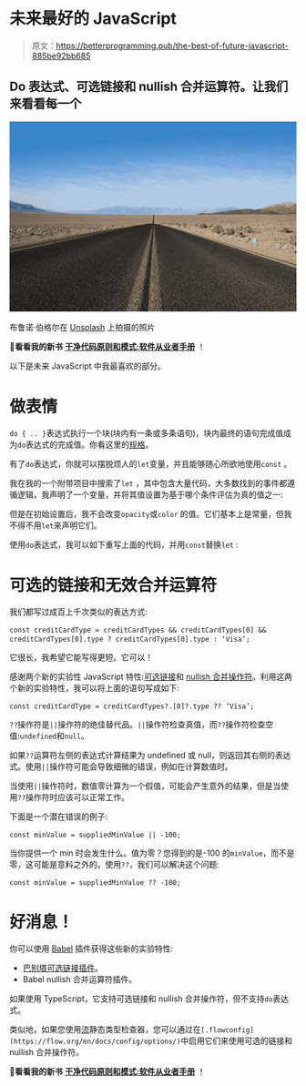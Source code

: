 # 未来最好的 JavaScript

> 原文：<https://betterprogramming.pub/the-best-of-future-javascript-885be92bb685>

## Do 表达式、可选链接和 nullish 合并运算符。让我们来看看每一个

![](img/76c929df22bed9cb238df8b878636922.png)

布鲁诺·伯格尔在 [Unsplash](https://unsplash.com/s/photos/road?utm_source=unsplash&utm_medium=referral&utm_content=creditCopyText) 上拍摄的照片

**📕看看我的新书** [**干净代码原则和模式:软件从业者手册**](https://www.amazon.com/Clean-Code-Principles-Patterns-Practitioners-ebook/dp/B0BSDJKYQJ/ref=sr_1_1?crid=8M0CMV4CP6UQ&keywords=clean+code+principles&qid=1674980636&sprefix=clean+code+principle%2Caps%2C175&sr=8-1) ！

以下是未来 JavaScript 中我最喜欢的部分。

# 做表情

`do { .. }`表达式执行一个块(块内有一条或多条语句)，块内最终的语句完成值成为`do`表达式的完成值。你看这里的[规格](https://github.com/tc39/proposal-do-expressions)。

有了`do`表达式，你就可以摆脱烦人的`let`变量，并且能够随心所欲地使用`const` 。

我在我的一个附带项目中搜索了`let` ，其中包含大量代码，大多数找到的事件都遵循逻辑，我声明了一个变量，并将其值设置为基于哪个条件评估为真的值之一:

但是在初始设置后，我不会改变`opacity`或`color` 的值。它们基本上是常量，但我不得不用`let`来声明它们。

使用`do`表达式，我可以如下重写上面的代码，并用`const`替换`let` :

# 可选的链接和无效合并运算符

我们都写过成百上千次类似的表达方式:

```
const creditCardType = creditCardTypes && creditCardTypes[0] && creditCardTypes[0].type ? creditCardTypes[0].type : ‘Visa’;
```

它很长，我希望它能写得更短。它可以！

感谢两个新的实验性 JavaScript 特性:[可选链接](https://github.com/tc39/proposal-optional-chaining)和 [nullish 合并操作符](https://github.com/tc39/proposal-nullish-coalescing)。利用这两个新的实验特性，我可以将上面的语句写成如下:

```
const creditCardType = creditCardTypes?.[0]?.type ?? ‘Visa’;
```

`??`操作符是`||`操作符的绝佳替代品。`||`操作符检查真值，而`??`操作符检查空值:`undefined`和`null`。

如果`??`运算符左侧的表达式计算结果为 undefined 或 null，则返回其右侧的表达式。使用`||`操作符可能会导致细微的错误，例如在计算数值时。

当使用`||`操作符时，数值零计算为一个假值，可能会产生意外的结果，但是当使用`??`操作符时应该可以正常工作。

下面是一个潜在错误的例子:

```
const minValue = suppliedMinValue || -100;
```

当你提供一个 min 时会发生什么。值为零？您得到的是-100 的`minValue`，而不是零，这可能是意料之外的。使用`??`，我们可以解决这个问题:

```
const minValue = suppliedMinValue ?? -100;
```

# 好消息！

你可以使用 [Babel](https://babeljs.io/) 插件获得这些新的实验特性:

*   [巴别塔可选链接插件](https://babeljs.io/docs/en/babel-plugin-proposal-optional-chaining)。
*   Babel nullish 合并运算符插件。

如果使用 TypeScript，它支持可选链接和 nullish 合并操作符，但不支持`do`表达式。

类似地，如果您使用[流](https://flow.org/)静态类型检查器，您可以通过在`[.flowconfig](https://flow.org/en/docs/config/options/)`中启用它们来使用可选的链接和 nullish 合并操作符。

**📕看看我的新书** [**干净代码原则和模式:软件从业者手册**](https://www.amazon.com/Clean-Code-Principles-Patterns-Practitioners-ebook/dp/B0BSDJKYQJ/ref=sr_1_1?crid=8M0CMV4CP6UQ&keywords=clean+code+principles&qid=1674980636&sprefix=clean+code+principle%2Caps%2C175&sr=8-1) ！